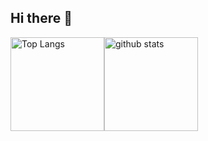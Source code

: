 ## Hi there 👋

<div style="display: flex;">
  <img alt="Top Langs" height="150px" src="https://github-readme-stats.vercel.app/api/top-langs/?username={username}&https://github.com/anuraghazra/github-readme-stats" />
  <img alt="github stats" height="150px" src="https://github-readme-stats.vercel.app/api?username={username}&show_icons=true&theme=transparent" />
</div>
<!--
**yossy-o-o/yossy-o-o** is a ✨ _special_ ✨ repository because its `README.md` (this file) appears on your GitHub profile.

Here are some ideas to get you started:

- 🔭 I’m currently working on ...
- 🌱 I’m currently learning ...
- 👯 I’m looking to collaborate on ...
- 🤔 I’m looking for help with ...
- 💬 Ask me about ...
- 📫 How to reach me: ...
- 😄 Pronouns: ...
- ⚡ Fun fact: ...
-->
